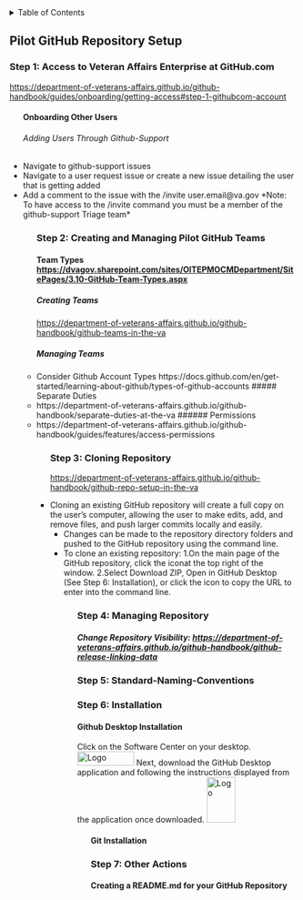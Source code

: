 <!-- TABLE OF CONTENTS -->
<details>
  <summary>Table of Contents</summary>
  <ol>
    
      
      <a href="#Pilot-GitHub-Repository-Setup">Pilot-GitHub-Repository-Setup</a>
      
        </div>  
      <a href="###Step-1:-Access-to-Veteran-Affairs-Enterprise-at-GitHub.com">VA Enterprise GitHub Access</a> 
      
        
       <a href="###Step 2: Creating and Managing Pilot GitHub Teams">Creating and Managing Pilot GitHub Teams</a>

       
        <a href="###Step-3:-Cloning-Repository">Cloning Repository</a>

       
        
       <a href="###Step-4:-Managing-Repository">Managing Repository</a> 

      
      <a href="###Step-5:-Standard-Naming-Conventions">Naming Conventions</a> 

      
      <a href="###Step-6:-Installation">Installation</a><ul><\li> 
  
      
      <a href="###Step-7:-Other-Actions">Other Actions</a><ul>

       </ol>
        
 
</details> 
        
## Pilot GitHub Repository Setup 
### Step 1: Access to Veteran Affairs Enterprise at GitHub.com 
https://department-of-veterans-affairs.github.io/github-handbook/guides/onboarding/getting-access#step-1-githubcom-account <ul>

#### Onboarding Other Users
###### Adding Users Through Github-Support
<li> Navigate to github-support issues </a>
<li> Navigate to a user request issue or create a new issue detailing the user that is getting added </a> 
<li> Add a comment to the issue with the /invite user.email@va.gov</a> 
    *Note: To have access to the /invite command you must be a member of the github-support Triage team* </a> <ul>


 ### Step 2: Creating and Managing Pilot GitHub Teams </a><ul>
#### Team Types https://dvagov.sharepoint.com/sites/OITEPMOCMDepartment/SitePages/3.10-GitHub-Team-Types.aspx </a>
##### Creating Teams </a>
 https://department-of-veterans-affairs.github.io/github-handbook/github-teams-in-the-va </a>
 ##### Managing Teams</a>
 <li>Consider Github Account Types
 https://docs.github.com/en/get-started/learning-about-github/types-of-github-accounts </a>
 ##### Separate Duties </a>
 <li>https://department-of-veterans-affairs.github.io/github-handbook/separate-duties-at-the-va </a>
 ###### Permissions </a>
 <li>https://department-of-veterans-affairs.github.io/github-handbook/guides/features/access-permissions </a> <ul>


### Step 3: Cloning Repository  <ul>
https://department-of-veterans-affairs.github.io/github-handbook/github-repo-setup-in-the-va </a>
<li>Cloning an existing GitHub repository will create a full copy on the user’s computer, allowing the user to make edits, </a>
add, and remove files, and push larger commits locally and easily. </a><ul>
<li>Changes can be made to the repository directory folders and pushed to the GitHub repository using the command line.  </a> 
<li>To clone an existing repository:</a> 
1.On the main page of the GitHub repository, click the iconat the top right of the window. </a> 
2.Select Download ZIP, Open in GitHub Desktop (See Step 6: Installation), or click the icon to copy the URL to enter into the command line. </a> <ul>


### Step 4: Managing Repository </a>
##### Change Repository Visibility: https://department-of-veterans-affairs.github.io/github-handbook/github-release-linking-data </a>
  
### Step 5: Standard-Naming-Conventions </a>

### Step 6: Installation </a>
#### Github Desktop Installation </a>
Click on the Software Center on your desktop. </a>
<img src="https://user-images.githubusercontent.com/105750400/182799638-8b986305-3726-499f-92df-ae319d04c2c6.png" alt="Logo" width="100" height="25"> </a>
Next, download the GitHub Desktop application and following the instructions displayed from the application once downloaded.</a>
  <img src="https://user-images.githubusercontent.com/105750400/182800055-dccd42af-a1ba-4c8b-9aa1-f3fde39f74e5.png" alt="Logo" width="50" height="80"> </a><ul>

#### Git Installation </a>


### Step 7: Other Actions </a>
#### Creating a README.md for your GitHub Repository </a>
####

